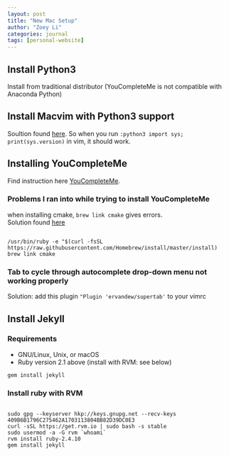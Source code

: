 ```yaml
--- 
layout: post 
title: "New Mac Setup" 
author: "Zoey Li"
categories: journal 
tags: [personal-website] 
---
```


## Install Python3
Install from traditional distributor (YouCompleteMe is not compatible with
Anaconda Python)

## Install Macvim with Python3 support
Soultion found [here](https://www.reddit.com/r/vim/comments/2kul8h/macvim_with_python3/). So when you run `:python3 import sys; print(sys.version)` in vim, it should work.

## Installing YouCompleteMe
Find instruction here [YouCompleteMe](https://github.com/Valloric/YouCompleteMe#mac-os-x).

### Problems I ran into while trying to install YouCompleteMe
when installing cmake, `brew link cmake` gives errors.  
Solution found [here](https://stackoverflow.com/questions/18857408/cannot-install-cmake-for-mac-os-x-10-8)

```shell_session

/usr/bin/ruby -e "$(curl -fsSL https://raw.githubusercontent.com/Homebrew/install/master/install)
brew link cmake
```

### Tab to cycle through autocomplete drop-down menu not working properly
Solution: add this plugin `"Plugin 'ervandew/supertab'` to your vimrc

## Install Jekyll

### Requirements

- GNU/Linux, Unix, or macOS
- Ruby version 2.1 above (install with RVM: see below)

`gem install jekyll`

### Install ruby with RVM

```shell_session

sudo gpg --keyserver hkp://keys.gnupg.net --recv-keys 409B6B1796C275462A1703113804BB82D39DC0E3
curl -sSL https://get.rvm.io | sudo bash -s stable
sudo usermod -a -G rvm `whoami`
rvm install ruby-2.4.10
gem install jekyll
```
